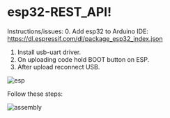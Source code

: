 # esp32-REST_API!

Instructions/issues:
0. Add esp32 to Arduino IDE: https://dl.espressif.com/dl/package_esp32_index.json
1. Install usb-uart driver.
2. On uploading code hold BOOT button on ESP.
3. After upload reconnect USB.


![esp](esp.jpg)

Follow these steps:

![assembly](https://user-images.githubusercontent.com/85460283/199716977-d212d03a-50b4-4cee-9fca-b8ade1794599.png)
